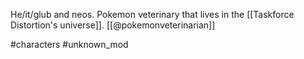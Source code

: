 He/it/glub and neos. Pokemon veterinary that lives in the [[Taskforce Distortion's universe]]. [[@pokemonveterinarian]]

#characters #unknown_mod 